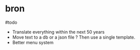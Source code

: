 bron
=============


#todo

* Translate everything within the next 50 years
* Move text to a db or a json file ? Then use a single template.
* Better menu system